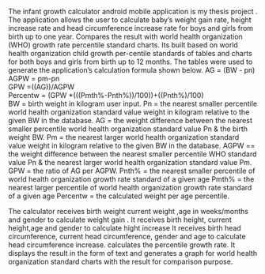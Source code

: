 The infant growth calculator android mobile application is my thesis project .
The application allows the user to calculate baby’s weight gain rate, height increase rate and head circumference increase rate for boys and girls from birth up to one year.
Compares the result with world health organization (WHO) growth rate percentile standard charts. 
Its built based on world health organization child growth per-centile standards of tables and charts for both boys and girls from birth up to 12 months. The tables were used to generate the application’s calculation formula shown below.
AG = (BW - pn)							             
AGPW = pm-pn							              
GPW =((AG))/AGPW     							               
 Percentw = (GPW *(((Pmth%-Pnth%))/100))+((Pnth%)/100)		    
BW = birth weight in kilogram user input.
Pn = the nearest smaller percentile world health organization standard value weight in kilogram relative to the given BW in the database.
AG = the weight difference between the nearest smaller percentile world health organization standard value Pn & the birth weight BW.
Pm = the nearest larger world health organization standard value weight in kilogram relative to the given BW in the database.
AGPW == the weight difference between the nearest smaller percentile WHO standard value Pn & the nearest larger world health organization standard value Pm.
GPW = the ratio of AG per AGPW.
Pnth% = the nearest smaller percentile of world health organization growth rate standard of a given age 
Pmth% = the nearest larger percentile of world health organization growth rate standard of a given age 
Percentw = the calculated weight per age percentile.

The calculator receives birth weight  current weight ,age in weeks/months and gender to calculate weight gain .
It receives birth height, current height,age and gender to calculate hight increase
It receives birth head circumference, current head circumference, gender and age to calculate head circumference increase.
calculates the percentile growth rate. 
It displays the result in the form of text and generates a graph for world health organization standard charts with the result for comparison purpose.
